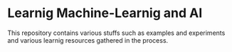 # Learnig Machine-Learnig and AI
This repository contains various stuffs such as examples and experiments and various learnig resources gathered in the process.

